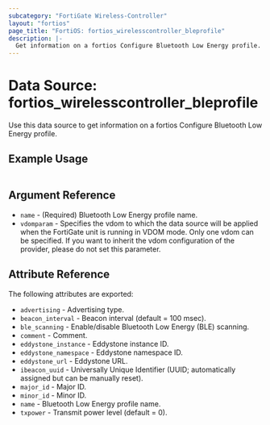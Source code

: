 ```yaml
---
subcategory: "FortiGate Wireless-Controller"
layout: "fortios"
page_title: "FortiOS: fortios_wirelesscontroller_bleprofile"
description: |-
  Get information on a fortios Configure Bluetooth Low Energy profile.
---
```


# Data Source: fortios_wirelesscontroller_bleprofile
Use this data source to get information on a fortios Configure Bluetooth Low Energy profile.


## Example Usage

```hcl

```

## Argument Reference

* `name` - (Required) Bluetooth Low Energy profile name.
* `vdomparam` - Specifies the vdom to which the data source will be applied when the FortiGate unit is running in VDOM mode. Only one vdom can be specified. If you want to inherit the vdom configuration of the provider, please do not set this parameter.

## Attribute Reference

The following attributes are exported:

* `advertising` - Advertising type.
* `beacon_interval` - Beacon interval (default = 100 msec).
* `ble_scanning` - Enable/disable Bluetooth Low Energy (BLE) scanning.
* `comment` - Comment.
* `eddystone_instance` - Eddystone instance ID.
* `eddystone_namespace` - Eddystone namespace ID.
* `eddystone_url` - Eddystone URL.
* `ibeacon_uuid` - Universally Unique Identifier (UUID; automatically assigned but can be manually reset).
* `major_id` - Major ID.
* `minor_id` - Minor ID.
* `name` - Bluetooth Low Energy profile name.
* `txpower` - Transmit power level (default = 0).
